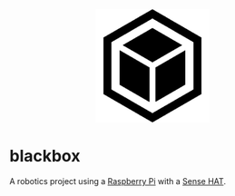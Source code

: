 <p align="center">
  <img width="200" height="200" src="https://github.com/jgphilpott/blackbox/blob/master/app/imgs/icon.png">
</p>

# blackbox

A robotics project using a [Raspberry Pi](https://www.raspberrypi.org/products/raspberry-pi-4-model-b/) with a [Sense HAT](https://www.raspberrypi.org/products/sense-hat/).
